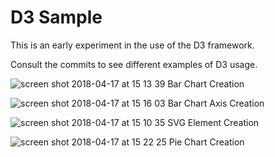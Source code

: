 # D3 Sample

This is an early experiment in the use of the D3 framework.

Consult the commits to see different examples of D3 usage.

![screen shot 2018-04-17 at 15 13 39](https://user-images.githubusercontent.com/25869284/38875299-f95800da-4251-11e8-94cd-4cee3403bafc.png)
Bar Chart Creation


![screen shot 2018-04-17 at 15 16 03](https://user-images.githubusercontent.com/25869284/38875440-46cab420-4252-11e8-873b-621cd9b4cd4e.png)
Bar Chart Axis Creation


![screen shot 2018-04-17 at 15 10 35](https://user-images.githubusercontent.com/25869284/38875119-94795d6c-4251-11e8-9a61-87f50f692c0e.png)
SVG Element Creation 


![screen shot 2018-04-17 at 15 22 25](https://user-images.githubusercontent.com/25869284/38875840-32e75b4c-4253-11e8-8850-7ea05297703e.png)
Pie Chart Creation